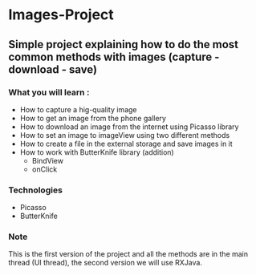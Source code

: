# Images-Project
## Simple project explaining how to do the most common methods with images (capture - download - save)

### What you will learn :
* How to capture a hig-quality image
* How to get an image from the phone gallery
* How to download an image from the internet using Picasso library
* How to set an image to imageView using two different methods
* How to create a file in the external storage and save images in it
* How to work with ButterKnife library (addition)
  * BindView
  * onClick

### Technologies
* Picasso
* ButterKnife

### Note
This is the first version of the project and all the methods are in the main thread (UI thread), the second version we will use RXJava.
